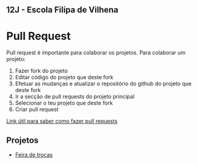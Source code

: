 ## 12J - Escola Filipa de Vilhena

# Pull Request

Pull request é importante para colaborar os projetos. Para colaborar um projeto:

1. Fazer fork do projeto
2. Editar código do projeto que deste fork
3. Efetuar as mudanças e atualizar o repositório do github do projeto que deste fork
4. Ir a secção de pull requests do projeto principal
5. Selecionar o teu projeto que deste fork
6. Criar pull request

[Link útil para saber como fazer pull requests](https://www.webdevdrops.com/como-criar-um-pull-request-no-github-passo-a-passo/)

## Projetos
- [Feira de trocas](https://github.com/12jesfv/Feira-de-Trocas)
